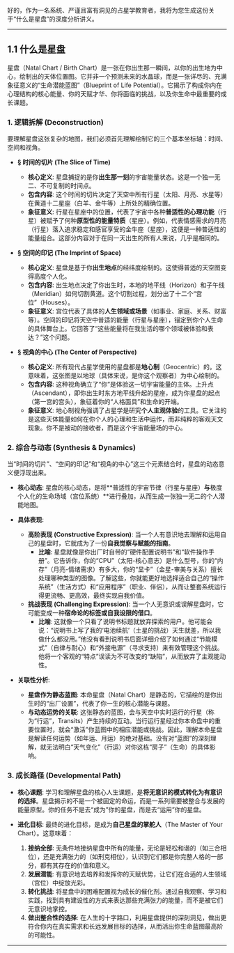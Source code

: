 好的，作为一名系统、严谨且富有洞见的占星学教育者，我将为您生成这份关于“什么是星盘”的深度分析讲义。

---

## 1.1 什么是星盘

星盘（Natal Chart / Birth Chart）是一张在你出生那一瞬间，以你的出生地为中心，绘制出的天体位置图。它并非一个预测未来的水晶球，而是一张详尽的、充满象征意义的“生命潜能蓝图”（Blueprint of Life Potential）。它揭示了构成你内在心理结构的核心能量、你的天赋才华、你将面临的挑战，以及你生命中最重要的成长课题。

### 1. 逻辑拆解 (Deconstruction)
要理解星盘这张复杂的地图，我们必须首先理解绘制它的三个基本坐标轴：时间、空间和视角。

*   **§ 时间的切片 (The Slice of Time)**
    *   **核心定义**: 星盘捕捉的是你**出生那一刻**的宇宙能量状态。这是一个独一无二、不可复制的时间点。
    *   **包含内容**: 这个时间的切片决定了天空中所有行星（太阳、月亮、水星等）在黄道十二星座（白羊、金牛等）上所处的精确位置。
    *   **象征意义**: 行星在星座中的位置，代表了宇宙中各种**普适性的心理功能**（行星）被赋予了何种**原型性的能量特质**（星座）。例如，代表情感需求的月亮（行星）落入追求稳定和感官享受的金牛座（星座），这便是一种普适性的能量组合。这部分内容对于在同一天出生的所有人来说，几乎是相同的。

*   **§ 空间的印记 (The Imprint of Space)**
    *   **核心定义**: 星盘是基于你**出生地点**的经纬度绘制的。这使得普适的天空图变得高度个人化。
    *   **包含内容**: 出生地点决定了你出生时，本地的地平线（Horizon）和子午线（Meridian）如何切割黄道。这个切割过程，划分出了十二个“宫位”（Houses）。
    *   **象征意义**: 宫位代表了具体的**人生领域或场景**（如事业、家庭、关系、财富等）。空间的印记将天空中普适的能量（行星与星座），锚定到你个人生命的具体舞台上。它回答了“这些能量将在我生活的哪个领域被体验和表达？”这个问题。

*   **§ 视角的中心 (The Center of Perspective)**
    *   **核心定义**: 所有现代占星学使用的星盘都是**地心制**（Geocentric）的。这意味着，这张图是以地球（具体来说，是你这个观察者）为中心绘制的。
    *   **包含内容**: 这种视角确立了“你”是体验这一切宇宙能量的主体。上升点（Ascendant），即你出生时东方地平线升起的星座，成为你星盘的起点（第一宫的宫头），象征着你的“人格面具”和生命的开端。
    *   **象征意义**: 地心制视角强调了占星学是研究**个人主观体验**的工具。它关注的是这些天体能量如何在你个人的心理和生活中运作，而非纯粹的客观天文现象。你不是被动的接收者，而是这个宇宙能量场的中心。

### 2. 综合与动态 (Synthesis & Dynamics)
当“时间的切片”、“空间的印记”和“视角的中心”这三个元素结合时，星盘的动态意义便浮现出来。

*   **核心动态**: 星盘的核心动态，是将**普适性的宇宙节律（行星与星座）**与**极度个人化的生命场域（宫位系统）**进行叠加，从而生成一张独一无二的个人潜能地图。

*   **具体表现**:
    *   **高阶表现 (Constructive Expression)**: 当一个人有意识地去理解和运用自己的星盘时，它就成为了一份**自我觉察与赋能的指南**。
        *   **比喻**: 星盘就像是你出厂时自带的“硬件配置说明书”和“软件操作手册”。它告诉你，你的“CPU”（太阳-核心意志）是什么型号，你的“内存”（月亮-情绪需求）有多大，你的“显卡”（金星-审美与关系）擅长处理哪种类型的图像。了解这些，你就能更好地选择适合自己的“操作系统”（生活方式）和“应用程序”（职业、伴侣），从而让整套系统运行得更流畅、更高效，最终实现自我价值。
    *   **挑战表现 (Challenging Expression)**: 当一个人无意识或误解星盘时，它可能变成一种**宿命论的标签或自我设限的借口**。
        *   **比喻**: 这就像一个只看了说明书标题就放弃探索的用户。他可能会说：“说明书上写了我的‘电池续航’（土星的挑战）天生就差，所以我做什么都没用。”他没有看到说明书后面详细介绍了如何通过“节能模式”（自律与耐心）和“外接电源”（寻求支持）来有效管理这个挑战。他将一个客观的“特点”误读为不可改变的“缺陷”，从而放弃了主观能动性。

*   **关联性分析**:
    *   **星盘作为静态蓝图**: 本命星盘（Natal Chart）是静态的，它描绘的是你出生时的“出厂设置”，代表了你一生的核心潜能与课题。
    *   **与动态运势的关联**: 这张静态的蓝图，会与天空中实时运行的行星（称为“行运”，Transits）产生持续的互动。当行运行星经过你本命盘中的重要位置时，就会“激活”你蓝图中的相应潜能或挑战。因此，理解本命星盘是解读任何运势（如年运、月运）的绝对基础。没有对“蓝图”的深刻理解，就无法明白“天气变化”（行运）对你这栋“房子”（生命）的具体影响。

### 3. 成长路径 (Developmental Path)

*   **核心课题**: 学习和理解星盘的核心人生课题，是**将无意识的模式转化为有意识的选择**。星盘揭示的不是一个被固定的命运，而是一系列需要被整合与发展的能量原型。你的任务不是去“成为”你的星盘，而是去“运用”你的星盘。

*   **进化目标**: 最终的进化目标，是成为**自己星盘的掌舵人**（The Master of Your Chart）。这意味着：
    1.  **接纳全部**: 无条件地接纳星盘中所有的能量，无论是轻松和谐的（如三合相位），还是充满张力的（如刑克相位），认识到它们都是你完整人格的一部分，都有其存在的价值和意义。
    2.  **发展潜能**: 有意识地去培养和发挥你的天赋优势，让它们在合适的人生领域（宫位）中绽放光彩。
    3.  **转化挑战**: 将星盘中的困难配置视为成长的催化剂。通过自我观察、学习和实践，找到具有建设性的方式来表达那些充满张力的能量，而不是被它们无意识地掌控。
    4.  **做出整合性的选择**: 在人生的十字路口，利用星盘提供的深刻洞见，做出更符合你内在真实需求和长远发展目标的选择，从而活出你生命蓝图最高阶的可能性。

---
<!--
metadata:
  concept: [natal-chart, interpretation, archetype]
  planet: []
  sign: []
  house: []
  aspect: []
  element: []
  modality: []
  difficulty: basic
  dependencies: [无]
-->
